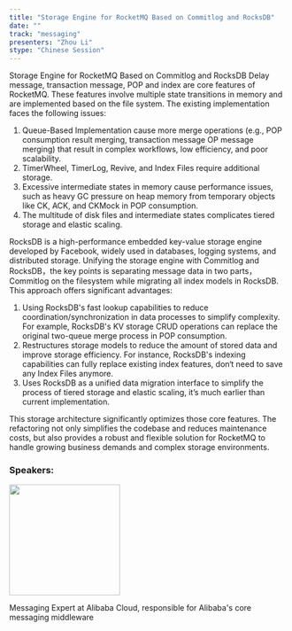 ```yaml
---
title: "Storage Engine for RocketMQ Based on Commitlog and RocksDB"
date: ""
track: "messaging"
presenters: "Zhou Li"
stype: "Chinese Session"
--- 
```


Storage Engine for RocketMQ Based on Commitlog and RocksDB Delay message, transaction message, POP and index are core features of RocketMQ. These features involve multiple state transitions in memory and are implemented based on the file system. The existing implementation faces the following issues:

1. Queue-Based Implementation cause more merge operations (e.g., POP consumption result merging, transaction message OP message merging) that result in complex workflows, low efficiency, and poor scalability.
2. TimerWheel, TimerLog, Revive, and Index Files require additional storage.
3. Excessive intermediate states in memory cause performance issues, such as heavy GC pressure on heap memory from temporary objects like CK, ACK, and CKMock in POP consumption.
4. The multitude of disk files and intermediate states complicates tiered storage and elastic scaling. 

RocksDB is a high-performance embedded key-value storage engine developed by Facebook, widely used in databases, logging systems, and distributed storage. Unifying the storage engine with Commitlog and RocksDB，the key points is separating message data in two parts，Commitlog on the filesystem while migrating all index models in RocksDB. This approach offers significant advantages:

1. Using RocksDB's fast lookup capabilities to reduce coordination/synchronization in data processes to simplify complexity. For example, RocksDB's KV storage CRUD operations can replace the original two-queue merge process in POP consumption.
2. Restructures storage models to reduce the amount of stored data and improve storage efficiency. For instance, RocksDB's indexing capabilities can fully replace existing index features, don‘t need to save any Index Files anymore.
3. Uses RocksDB as a unified data migration interface to simplify the process of tiered storage and elastic scaling, it’s much earlier than current implementation.

This storage architecture significantly optimizes those core features. The refactoring not only simplifies the codebase and reduces maintenance costs, but also provides a robust and flexible solution for RocketMQ to handle growing business demands and complex storage environments.



### Speakers:

<img src="https://sessionize.com/image/89b7-400o400o1-3UL89hviMkFYw2SmgNyGZM.jpg" width="200" /><br/>

Messaging Expert at Alibaba Cloud, responsible for Alibaba's core messaging middleware